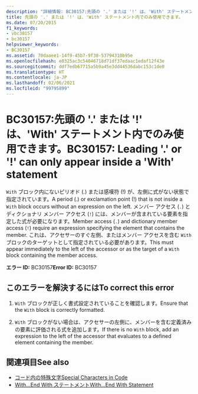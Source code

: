 ```yaml
---
description: "詳細情報: BC30157:先頭の '.' または '!' は、'With' ステートメント内でのみ使用できます。"
title: 先頭の '.' または '!' は、'With' ステートメント内でのみ使用できます。
ms.date: 07/20/2015
f1_keywords:
- vbc30157
- bc30157
helpviewer_keywords:
- BC30157
ms.assetid: 70daaee1-14f9-45b7-9f30-53794310b95e
ms.openlocfilehash: e0325ac3c54046718d71df37edaac1edaf12f43e
ms.sourcegitcommit: ddf7edb67715a5b9a45e3dd44536dabc153c1de0
ms.translationtype: HT
ms.contentlocale: ja-JP
ms.lasthandoff: 02/06/2021
ms.locfileid: "99795899"
---
```

# <a name="bc30157-leading--or--can-only-appear-inside-a-with-statement"></a><span data-ttu-id="0c29d-103">BC30157:先頭の '.' または '!' は、'With' ステートメント内でのみ使用できます。</span><span class="sxs-lookup"><span data-stu-id="0c29d-103">BC30157: Leading '.' or '!' can only appear inside a 'With' statement</span></span>

<span data-ttu-id="0c29d-104">`With` ブロック内にないピリオド (.) または感嘆符 (!) が、左側に式がない状態で指定されています。</span><span class="sxs-lookup"><span data-stu-id="0c29d-104">A period (.) or exclamation point (!) that is not inside a `With` block occurs without an expression on the left.</span></span> <span data-ttu-id="0c29d-105">メンバー アクセス (`.`) とディクショナリ メンバー アクセス (`!`) には、メンバーが含まれている要素を指定した式が必要になります。</span><span class="sxs-lookup"><span data-stu-id="0c29d-105">Member access (`.`) and dictionary member access (`!`) require an expression specifying the element that contains the member.</span></span> <span data-ttu-id="0c29d-106">これは、アクセサーのすぐ左側、またはメンバー アクセスを含む `With` ブロックのターゲットとして指定されている必要があります。</span><span class="sxs-lookup"><span data-stu-id="0c29d-106">This must appear immediately to the left of the accessor or as the target of a `With` block containing the member access.</span></span>

 <span data-ttu-id="0c29d-107">**エラー ID:** BC30157</span><span class="sxs-lookup"><span data-stu-id="0c29d-107">**Error ID:** BC30157</span></span>

## <a name="to-correct-this-error"></a><span data-ttu-id="0c29d-108">このエラーを解決するには</span><span class="sxs-lookup"><span data-stu-id="0c29d-108">To correct this error</span></span>

1. <span data-ttu-id="0c29d-109">`With` ブロックが正しく書式設定されていることを確認します。</span><span class="sxs-lookup"><span data-stu-id="0c29d-109">Ensure that the `With` block is correctly formatted.</span></span>

2. <span data-ttu-id="0c29d-110">`With` ブロックがない場合は、アクセサーの左側に、メンバーを含む定義済みの要素に評価される式を追加します。</span><span class="sxs-lookup"><span data-stu-id="0c29d-110">If there is no `With` block, add an expression to the left of the accessor that evaluates to a defined element containing the member.</span></span>

## <a name="see-also"></a><span data-ttu-id="0c29d-111">関連項目</span><span class="sxs-lookup"><span data-stu-id="0c29d-111">See also</span></span>

- [<span data-ttu-id="0c29d-112">コード内の特殊文字</span><span class="sxs-lookup"><span data-stu-id="0c29d-112">Special Characters in Code</span></span>](../../programming-guide/program-structure/special-characters-in-code.md)
- [<span data-ttu-id="0c29d-113">With...End With ステートメント</span><span class="sxs-lookup"><span data-stu-id="0c29d-113">With...End With Statement</span></span>](../statements/with-end-with-statement.md)
